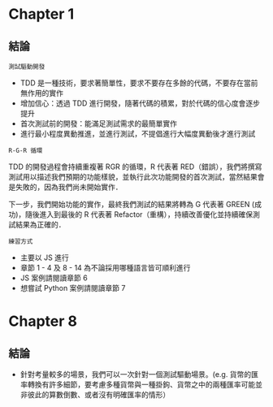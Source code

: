# Chapter 1

## 結論

`測試驅動開發`

- TDD 是一種技術，要求著簡單性，要求不要存在多餘的代碼，不要存在當前無作用的實作
- 增加信心：透過 TDD 進行開發，隨著代碼的積累，對於代碼的信心度會逐步提升
- 首次測試前的開發：能滿足測試需求的最簡單實作
- 進行最小程度異動推進，並進行測試，不提倡進行大幅度異動後才進行測試

`R-G-R 循環`

TDD 的開發過程會持續重複著 RGR 的循環，R 代表著 RED（錯誤），我們將撰寫測試用以描述我們預期的功能樣貌，並執行此次功能開發的首次測試，當然結果會是失敗的，因為我們尚未開始實作．

下一步，我們開始功能的實作，最終我們測試的結果將轉為 G 代表著 GREEN (成功)，隨後進入到最後的 R 代表著 Refactor（重構），持續改善優化並持續確保測試結果為正確的．

`練習方式`

- 主要以 JS 進行
- 章節 1 - 4 及 8 - 14 為不論採用哪種語言皆可順利進行
- JS 案例請閱讀章節 6
- 想嘗試 Python 案例請閱讀章節 7

# Chapter 8

## 結論

- 針對考量較多的場景，我們可以一次針對一個測試驅動場景。(e.g. 貨幣的匯率轉換有許多細節，要考慮多種貨幣與一種掛鉤、貨幣之中的兩種匯率可能並非彼此的算數倒數、或者沒有明確匯率的情形）


